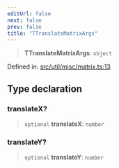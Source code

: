 ```yaml
---
editUrl: false
next: false
prev: false
title: "TTranslateMatrixArgs"
---
```


> **TTranslateMatrixArgs**: `object`

Defined in: [src/util/misc/matrix.ts:13](https://github.com/fabricjs/fabric.js/blob/8748628df7e9de00ba77413bfc3ad9e9fe9d4f30/src/util/misc/matrix.ts#L13)

## Type declaration

### translateX?

> `optional` **translateX**: `number`

### translateY?

> `optional` **translateY**: `number`
